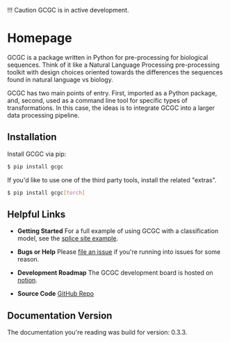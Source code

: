 !!! Caution
    GCGC is in active development.

# Homepage

GCGC is a package written in Python for pre-processing for biological sequences. Think of it like a
Natural Language Processing pre-processing toolkit with design choices oriented towards the
differences the sequences found in natural language vs biology.

GCGC has two main points of entry. First, imported as a Python package, and,
second, used as a command line tool for specific types of transformations. In this case, the ideas
is to integrate GCGC into a larger data processing pipeline.

## Installation

Install GCGC via pip:

```bash
$ pip install gcgc
```

If you'd like to use one of the third party tools, install the related "extras".

```bash
$ pip install gcgc[torch]
```

## Helpful Links

- __Getting Started__ For a full example of using GCGC with a classification model, see the [splice site
  example](./examples/splice-site.md).

- __Bugs or Help__ Please [file an issue](https://github.com/tshauck/gcgc/issues) if you're running into issues for
  some reason.

- __Development Roadmap__ The GCGC development board is hosted on [notion](https://www.notion.so/3649815c53324f01ae03abc99707dc68?v=98d8b29c39544dca9cde8ddc0dd8c98b).

- __Source Code__ [GitHub Repo](https://github.com/tshauck/gcgc)

## Documentation Version

The documentation you're reading was build for version: 0.3.3.
